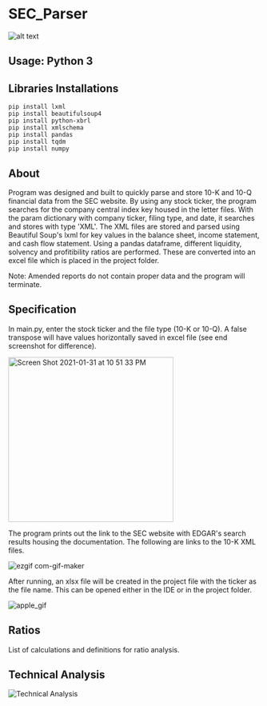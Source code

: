 # SEC_Parser

![alt text](https://forthebadge.com/images/badges/made-with-python.svg) 

## Usage: Python 3

## Libraries Installations
```
pip install lxml
pip install beautifulsoup4
pip install python-xbrl
pip install xmlschema
pip install pandas
pip install tqdm
pip install numpy
```

## About
Program was designed and built to quickly parse and store 10-K and 10-Q financial data from the SEC website. By using any stock ticker, the program searches for the company central index key housed in the letter files. With the param dictionary with company ticker, filing type, and date, it searches and stores with type 'XML'. The XML files are stored and parsed using Beautiful Soup's lxml for key values in the balance sheet, income statement, and cash flow statement. Using a pandas dataframe, different liquidity, solvency and profitibility ratios are performed. These are converted into an excel file which is placed in the project folder.


Note: Amended reports do not contain proper data and the program will terminate. 

## Specification
In main.py, enter the stock ticker and the file type (10-K or 10-Q). A false transpose will have values horizontally saved in excel file (see end screenshot for difference).

<img width="330" alt="Screen Shot 2021-01-31 at 10 51 33 PM" src="https://user-images.githubusercontent.com/56742122/106424377-eb058e00-6416-11eb-8f1f-26b5c5f8f76d.png">

The program prints out the link to the SEC website with EDGAR's search results housing the documentation. The following are links to the 10-K XML files.

![ezgif com-gif-maker](https://user-images.githubusercontent.com/56742122/106427380-1c348d00-641c-11eb-843f-f62988727df0.gif)


After running, an xlsx file will be created in the project file with the ticker as the file name. This can be opened either in the IDE or in the project folder.

![apple_gif](https://user-images.githubusercontent.com/56742122/106561512-aa247c80-64dd-11eb-9798-b80086ce54ac.gif)


## Ratios 
List of calculations and definitions for ratio analysis. 

## Technical Analysis
![Technical Analysis](https://github.com/mcalmette/TechnicalAnalysis)
